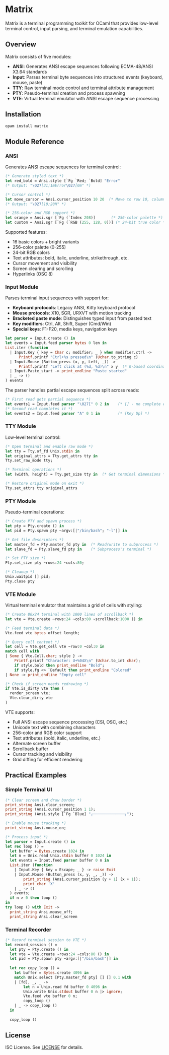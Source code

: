 # Matrix

Matrix is a terminal programming toolkit for OCaml that provides low-level terminal control, input parsing, and terminal emulation capabilities.

## Overview

Matrix consists of five modules:

- **ANSI**: Generates ANSI escape sequences following ECMA-48/ANSI X3.64 standards
- **Input**: Parses terminal byte sequences into structured events (keyboard, mouse, paste)
- **TTY**: Raw terminal mode control and terminal attribute management
- **PTY**: Pseudo-terminal creation and process spawning
- **VTE**: Virtual terminal emulator with ANSI escape sequence processing

## Installation

```bash
opam install matrix
```

## Module Reference

### ANSI

Generates ANSI escape sequences for terminal control:

```ocaml
(* Generate styled text *)
let red_bold = Ansi.style [`Fg `Red; `Bold] "Error"
(* Output: "\027[31;1mError\027[0m" *)

(* Cursor control *)
let move_cursor = Ansi.cursor_position 10 20  (* Move to row 10, column 20 *)
(* Output: "\027[10;20H" *)

(* 256-color and RGB support *)
let orange = Ansi.sgr [`Fg (`Index 208)]       (* 256-color palette *)
let custom = Ansi.sgr [`Fg (`RGB (255, 128, 0))] (* 24-bit true color *)
```

Supported features:
- 16 basic colors + bright variants
- 256-color palette (0-255)
- 24-bit RGB colors
- Text attributes: bold, italic, underline, strikethrough, etc.
- Cursor movement and visibility
- Screen clearing and scrolling
- Hyperlinks (OSC 8)

### Input Module

Parses terminal input sequences with support for:

- **Keyboard protocols**: Legacy ANSI, Kitty keyboard protocol
- **Mouse protocols**: X10, SGR, URXVT with motion tracking
- **Bracketed paste mode**: Distinguishes typed input from pasted text
- **Key modifiers**: Ctrl, Alt, Shift, Super (Cmd/Win)
- **Special keys**: F1-F20, media keys, navigation keys

```ocaml
let parser = Input.create () in
let events = Input.feed parser bytes 0 len in
List.iter (function
  | Input.Key { key = Char c; modifier; _ } when modifier.ctrl ->
      Printf.printf "Ctrl+%s pressed\n" (Uchar.to_string c)
  | Input.Mouse (Button_press (x, y, Left, _)) ->
      Printf.printf "Left click at (%d, %d)\n" x y  (* 0-based coordinates *)
  | Input.Paste_start -> print_endline "Paste started"
  | _ -> ()
) events
```

The parser handles partial escape sequences split across reads:
```ocaml
(* First read gets partial sequence *)
let events1 = Input.feed parser "\027[" 0 2 in    (* [] - no complete event *)
(* Second read completes it *)
let events2 = Input.feed parser "A" 0 1 in        (* [Key Up] *)
```

### TTY Module

Low-level terminal control:

```ocaml
(* Open terminal and enable raw mode *)
let tty = Tty.of_fd Unix.stdin in
let original_attrs = Tty.get_attrs tty in
Tty.set_raw_mode tty;

(* Terminal operations *)
let (width, height) = Tty.get_size tty in  (* Get terminal dimensions *)

(* Restore original mode on exit *)
Tty.set_attrs tty original_attrs
```

### PTY Module

Pseudo-terminal operations:

```ocaml
(* Create PTY and spawn process *)
let pty = Pty.create () in
let pid = Pty.spawn pty ~argv:[|"/bin/bash"; "-l"|] in

(* Get file descriptors *)
let master_fd = Pty.master_fd pty in  (* Read/write to subprocess *)
let slave_fd = Pty.slave_fd pty in    (* Subprocess's terminal *)

(* Set PTY size *)
Pty.set_size pty ~rows:24 ~cols:80;

(* Cleanup *)
Unix.waitpid [] pid;
Pty.close pty
```

### VTE Module

Virtual terminal emulator that maintains a grid of cells with styling:

```ocaml
(* Create 80x24 terminal with 1000 lines of scrollback *)
let vte = Vte.create ~rows:24 ~cols:80 ~scrollback:1000 () in

(* Feed terminal data *)
Vte.feed vte bytes offset length;

(* Query cell content *)
let cell = Vte.get_cell vte ~row:0 ~col:0 in
match cell with
| Some { Vte.Cell.char; style } ->
    Printf.printf "Character: U+%04X\n" (Uchar.to_int char);
    if style.bold then print_endline "Bold";
    if style.fg <> `Default then print_endline "Colored"
| None -> print_endline "Empty cell"

(* Check if screen needs redrawing *)
if Vte.is_dirty vte then (
  render_screen vte;
  Vte.clear_dirty vte
)
```

VTE supports:
- Full ANSI escape sequence processing (CSI, OSC, etc.)
- Unicode text with combining characters
- 256-color and RGB color support
- Text attributes (bold, italic, underline, etc.)
- Alternate screen buffer
- Scrollback buffer
- Cursor tracking and visibility
- Grid diffing for efficient rendering

## Practical Examples

### Simple Terminal UI

```ocaml
(* Clear screen and draw border *)
print_string Ansi.clear_screen;
print_string (Ansi.cursor_position 1 1);
print_string (Ansi.style [`Fg `Blue] "┌──────────────┐");

(* Enable mouse tracking *)
print_string Ansi.mouse_on;

(* Process input *)
let parser = Input.create () in
let rec loop () =
  let buffer = Bytes.create 1024 in
  let n = Unix.read Unix.stdin buffer 0 1024 in
  let events = Input.feed parser buffer 0 n in
  List.iter (function
    | Input.Key { key = Escape; _ } -> raise Exit
    | Input.Mouse (Button_press (x, y, _, _)) ->
        print_string (Ansi.cursor_position (y + 1) (x + 1));
        print_char 'X'
    | _ -> ()
  ) events;
  if n > 0 then loop ()
in
try loop () with Exit ->
  print_string Ansi.mouse_off;
  print_string Ansi.clear_screen
```

### Terminal Recorder

```ocaml
(* Record terminal session to VTE *)
let record_session () =
  let pty = Pty.create () in
  let vte = Vte.create ~rows:24 ~cols:80 () in
  let pid = Pty.spawn pty ~argv:[|"/bin/bash"|] in
  
  let rec copy_loop () =
    let buffer = Bytes.create 4096 in
    match Unix.select [Pty.master_fd pty] [] [] 0.1 with
    | [fd], _, _ ->
        let n = Unix.read fd buffer 0 4096 in
        Unix.write Unix.stdout buffer 0 n |> ignore;
        Vte.feed vte buffer 0 n;
        copy_loop ()
    | _ -> copy_loop ()
  in
  
  copy_loop ()
```

## License

ISC License. See [LICENSE](../LICENSE) for details.
